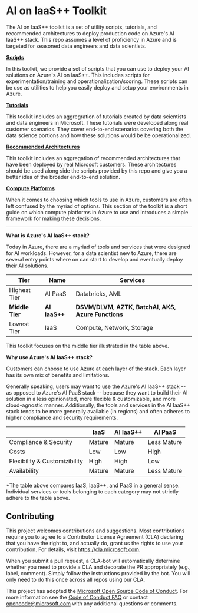 # AI on IaaS++ Toolkit
The AI on IaaS++ toolkit is a set of utility scripts, tutorials, and recommended architectures to deploy production code on Azure's AI IaaS++ stack. This repo assumes a level of proficiency in Azure and is targeted for seasoned data engineers and data scientists.

[__Scripts__](./scripts)

In this toolkit, we provide a set of scripts that you can use to deploy your AI solutions on Azure's AI on IaaS++. This includes scripts for experimentation/training and operationalization/scoring. These scripts can be use as utilities to help you easily deploy and setup your environments in Azure.

[__Tutorials__](./tutorials)

This toolkit includes an aggregration of tutorials created by data scientists and data engineers in Microsoft. These tutorials were developed along real customer scenarios. They cover end-to-end scenarios covering both the data science portions and how these solutions would be be operationalized.

[__Recommended Architectures__](./architectures)

This toolkit includes an aggregation of recommended architectures that have been deployed by real Microsoft customers. These architectures should be used along side the scripts provided by this repo and give you a better idea of the broader end-to-end solution.

[__Compute Platforms__](./compute-platforms)

When it comes to choosing which tools to use in Azure, customers are often left confused by the myriad of options. This section of the toolkit is a short guide on which compute platforms in Azure to use and introduces a simple framework for making these decisions.

---

__What is Azure's AI IaaS++ stack?__

Today in Azure, there are a myriad of tools and services that were designed for AI workloads. However, for a data scientist new to Azure, there are several entry points where on can start to develop and eventually deploy their AI solutions. 

| Tier         | Name   | Services                                       |
|--------------|--------|------------------------------------------------|
| Highest Tier | AI PaaS   | Databricks, AML                                |
| **Middle Tier**  | **AI IaaS++** | **DSVM/DLVM, AZTK, BatchAI, AKS, Azure Functions** |
| Lowest Tier  | IaaS   | Compute, Network, Storage                      |

This toolkit focuses on the middle tier illustrated in the table above.

__Why use Azure's AI IaaS++ stack?__

Customers can choose to use Azure at each layer of the stack. Each layer has its own mix of benefits and limitations. 

Generally speaking, users may want to use the Azure's AI IaaS++ stack -- as opposed to Azure's AI PaaS stack -- because they want to build their AI solution in a less opinionated, more flexible & customizable, and more cloud-agnostic manner. Additionally, the tools and services in the AI IaaS++ stack tends to be more generally available (in regions) and often adheres to higher compliance and security requirements. 

| | IaaS | AI IaaS++ | AI PaaS | 
| --- | --- | --- | --- |
| Compliance & Security | Mature | Mature | Less Mature |
| Costs | Low | Low | High |
| Flexibility & Customizibility | High | High | Low |
| Availability | Mature | Mature | Less Mature |

*The table above compares IaaS, IaaS++, and PaaS in a general sense. Individual services or tools belonging to each category may not strictly adhere to the table above.

## Contributing <a name="contributing"></a>

This project welcomes contributions and suggestions.  Most contributions require you to agree to a
Contributor License Agreement (CLA) declaring that you have the right to, and actually do, grant us
the rights to use your contribution. For details, visit https://cla.microsoft.com.

When you submit a pull request, a CLA-bot will automatically determine whether you need to provide
a CLA and decorate the PR appropriately (e.g., label, comment). Simply follow the instructions
provided by the bot. You will only need to do this once across all repos using our CLA.

This project has adopted the [Microsoft Open Source Code of Conduct](https://opensource.microsoft.com/codeofconduct/).
For more information see the [Code of Conduct FAQ](https://opensource.microsoft.com/codeofconduct/faq/) or
contact [opencode@microsoft.com](mailto:opencode@microsoft.com) with any additional questions or comments.
